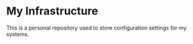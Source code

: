 # My Infrastructure

This is a personal repository used to store configuration settings for my systems.
